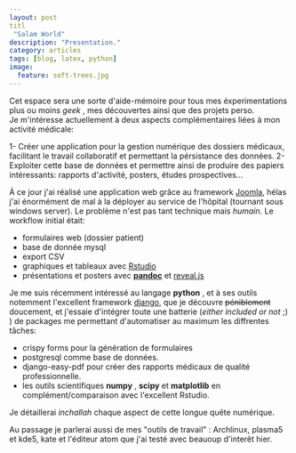 ```yaml
---
layout: post
titl
 "Salam World"
description: "Presentation."
category: articles
tags: [blog, latex, python]
image:
  feature: soft-trees.jpg
---
```


Cet espace sera une sorte d'aide-mémoire pour tous mes éxperimentations plus ou moins _geek_ , mes découvertes ainsi que des projets perso.  
Je m'intéresse actuellement à deux aspects complémentaires liées à mon activité médicale: 
 
1- Créer une application pour la gestion numérique des dossiers médicaux, facilitant le travail collaboratif et permettant la pérsistance des données.
2- Exploiter cette base de données et permettre ainsi de produire des papiers intéressants: rapports d'activité, posters, études prospectives...  

À ce jour j'ai réalisé une application web grâce au framework [Joomla](httpss://www.joomla.org), hélas j'ai énormément de mal à la déployer au service de l'hôpital (tournant sous windows server).
Le problème n'est pas tant technique mais *humain*.
Le workflow initial était: 

+ formulaires web (dossier patient)
+ base de donnée mysql 
+ export CSV 
+ graphiques et tableaux avec [Rstudio](https://github.com/rstudio)
+ présentations et posters avec [**pandoc**](https://github.com/jgm/pandoc) et [reveal.js](https://github.com/hakimel/reveal.js)

Je me suis récemment intéressé au langage **python** , et à ses outils notemment l'excellent framework [django](https://djangoproject.com), que je découvre ~~péniblement~~  doucement, et j'essaie d'intégrer toute une batterie (*either included or not* ;) ) de packages me permettant d'automatiser au maximum les diffrentes tâches:
+ crispy forms pour la génération de formulaires 
+ postgresql comme base de données.
+ django-easy-pdf pour créer des rapports médicaux de qualité professionnelle.
+ les outils scientifiques **numpy** , **scipy** et **matplotlib** en complément/comparaison avec l'excellent Rstudio.

Je détaillerai *inchallah* chaque aspect de cette longue quête numérique.

Au passage je parlerai aussi de mes "outils de travail" : Archlinux, plasma5 et kde5, kate et l'éditeur atom que j'ai testé avec beauoup d'interêt hier.
